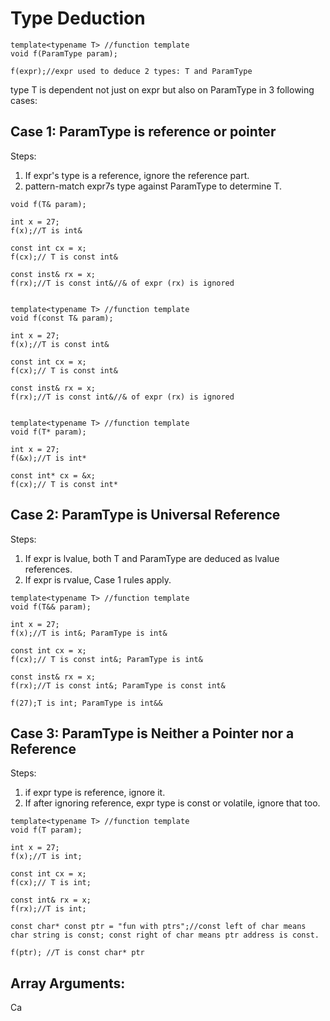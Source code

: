 # Type Deduction


```
template<typename T> //function template
void f(ParamType param);

f(expr);//expr used to deduce 2 types: T and ParamType
```
type T is dependent not just on expr but also on ParamType in 3 following cases:

## Case 1: ParamType is reference or pointer

Steps:
1. If expr's type is a reference, ignore the reference part.
2. pattern-match expr7s type against ParamType to determine T.

```template<typename T> //function template
void f(T& param);

int x = 27;
f(x);//T is int&

const int cx = x;
f(cx);// T is const int&

const inst& rx = x;
f(rx);//T is const int&//& of expr (rx) is ignored


template<typename T> //function template
void f(const T& param);

int x = 27;
f(x);//T is const int&

const int cx = x;
f(cx);// T is const int&

const inst& rx = x;
f(rx);//T is const int&//& of expr (rx) is ignored


template<typename T> //function template
void f(T* param);

int x = 27;
f(&x);//T is int*

const int* cx = &x;
f(cx);// T is const int*

```

## Case 2: ParamType is Universal Reference

Steps:
1. If expr is lvalue, both T and ParamType are deduced as lvalue references.
2. If expr is rvalue, Case 1 rules apply.

```
template<typename T> //function template
void f(T&& param);

int x = 27;
f(x);//T is int&; ParamType is int&

const int cx = x;
f(cx);// T is const int&; ParamType is int&

const inst& rx = x;
f(rx);//T is const int&; ParamType is const int&

f(27);T is int; ParamType is int&& 
```

## Case 3: ParamType is Neither a Pointer nor a Reference

Steps:
1. if expr type is reference, ignore it.
2. If after ignoring reference, expr type is const or volatile, ignore that too.

```
template<typename T> //function template
void f(T param);

int x = 27;
f(x);//T is int;

const int cx = x;
f(cx);// T is int;

const int& rx = x;
f(rx);//T is int;

const char* const ptr = "fun with ptrs";//const left of char means char string is const; const right of char means ptr address is const.

f(ptr); //T is const char* ptr
```

## Array Arguments:


Ca


